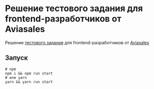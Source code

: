 # Решение тестового задания для frontend-разработчиков от Aviasales

Решение [тестового задания](https://github.com/KosyanMedia/test-tasks/tree/master/aviasales_frontend) для frontend-разработчиков от [Aviasales](https://www.aviasales.ru/)

## Запуск

```shell script
# npm
npm i && npm run start
# или yarn
yarn && yarn run start
```
